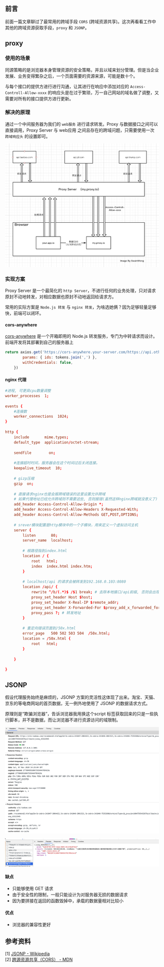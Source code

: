 
## 前言
前面一篇文章聊过了最常用的跨域手段 `CORS` (跨域资源共享)。这次再看看工作中其他的跨域资源获取手段，`proxy` 和 `JSONP`。  

## proxy

### 使用的场景
同源策略的是浏览器本身管理资源的安全策略，并且以域来划分管理。但是当企业发展、业务变得繁杂之后，一个页面需要的资源来源，可能是数十个。

与每个接口的提供方进行进行沟通，让其进行在响应中添加对应的 `Access-Controll-Allow-xxxx` 的响应头是在过于繁琐，万一自己网站的域名做了调整，又需要对所有的接口提供方进行更新。

### 解决的原理
通过一个中间服务器为我们的 `web服务` 进行请求转发。Proxy 与数据接口之间可以直接调用，Proxy Server 与 web应用 之间且存在的跨域问题，只需要使用一次 `跨域响应头` 的设置即可。

![](https://raw.githubusercontent.com/HXWfromDJTU/blog/master/blog_assets/proxy-server-diagram.png)

### 实现方案
Proxy Server 是一个最简化的 `http Server`，不进行任何的业务处理，只对请求原封不动地转发，对相应数据也原封不动地返回给请求方。

常用的实际方案是 `Node.js 转发` 与 `nginx 转发`，为啥选她俩？因为足够轻量足够快，前端可以闭环。 

#### cors-anywhere
[cors-anywhere](https://github.com/Rob--W/cors-anywhere) 是一个开箱即用的 Node.js 转发服务，专门为中转请求而设计。前端开发将其部署到自己的服务器上
```js
return axios.get('https://cors-anywhere.your-server.com/https://api.other-domain.com/price', {
        params: { ids: tokens.join(',') },
        withCredentials: false,
    })
```

#### nginx 代理
```conf
#进程, 可更具cpu数量调整
worker_processes  1;

events {
    #连接数
    worker_connections  1024;
}

http {
    include       mime.types;
    default_type  application/octet-stream;

    sendfile        on;

    #连接超时时间，服务器会在这个时间过后关闭连接。
    keepalive_timeout  10;

    # gizp压缩
    gzip  on;

    # 直接请求nginx也是会报跨域错误的这里设置允许跨域
    # 如果代理地址已经允许跨域则不需要这些, 否则报错(虽然这样nginx跨域就没意义了)
    add_header Access-Control-Allow-Origin *;
    add_header Access-Control-Allow-Headers X-Requested-With;
    add_header Access-Control-Allow-Methods GET,POST,OPTIONS;

    # srever模块配置是http模块中的一个子模块，用来定义一个虚拟访问主机
    server {
        listen       80;
        server_name  localhost;
        
        # 根路径指到index.html
        location / {
            root   html;
            index  index.html index.htm;
        }

        # localhost/api 的请求会被转发到192.168.0.103:8080
        location /api/ {
            rewrite ^/b/(.*)$ /$1 break; # 去除本地接口/api前缀, 否则会出现404
            proxy_set_header Host $host;
            proxy_set_header X-Real-IP $remote_addr;
            proxy_set_header X-Forwarded-For $proxy_add_x_forwarded_for;
            proxy_pass ?; # 转发地址
        }
        
        # 重定向错误页面到/50x.html
        error_page   500 502 503 504  /50x.html;
        location = /50x.html {
            root   html;
        }

    }

}
```

## JSONP
假设代理服务始终是麻烦的，JSONP 方案的灵活性这体现了出来。淘宝、天猫、京东的等电商网站的首页数据，无一例外地使用了 JSONP 的数据请求方式。    

原理则是“欺骗浏览器”，告诉浏览器我用换这个script 标签获取回来的只是一些执行脚本，并不是数据，而让浏览器不进行资源访问的域限制。     

![](https://raw.githubusercontent.com/HXWfromDJTU/blog/master/blog_assets/taobao_jsonp_2.png)  

![](https://raw.githubusercontent.com/HXWfromDJTU/blog/master/blog_assets/taobao_jsonp_1.png)   


#### 缺点
* 只能够使用 GET 请求
* 由于安全性的限制，一般只能设计为对服务器无损的数据请求   
* 因为要拼接在返回的函数毁掉中，承载的数据量相对比较小     


#### 优点
* 浏览器的兼容性更好   

## 参考资料
[1] [JSONP - Wikipedia](https://en.wikipedia.org/wiki/JSONP)      
[2] [跨源资源共享（CORS） - MDN](https://developer.mozilla.org/zh-CN/docs/Web/HTTP/Access_control_CORS)     